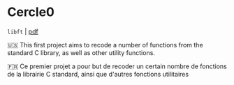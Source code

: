 # Cercle0

`libft` |   [pdf](https://cdn.intra.42.fr/pdf/pdf/66950/en.subject.pdf)

:us: This first project aims to recode a number of functions from the standard C library, as well as other utility functions.

:fr: Ce premier projet a pour but de recoder un certain nombre de fonctions de la librairie C standard, ainsi que d'autres fonctions utilitaires
